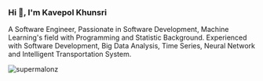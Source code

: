 <h3>Hi 👋, I'm Kavepol Khunsri</h3>
<p>A Software Engineer, Passionate in Software Development, Machine Learning's field with Programming and Statistic Background. Experienced with Software Development, Big Data Analysis, Time Series, Neural Network and Intelligent Transportation System.</p>

<p><img align="center" src="https://github-readme-streak-stats.herokuapp.com/?user=supermalonz&" alt="supermalonz" /></p>
